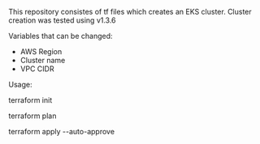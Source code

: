 This repository consistes of tf files which creates an EKS cluster. Cluster creation was tested using v1.3.6

Variables that can be changed: 
- AWS Region
- Cluster name
- VPC CIDR

Usage: 

terraform init

terraform plan

terraform apply --auto-approve
